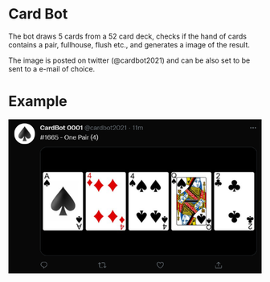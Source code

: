 # Card Bot

The bot draws 5 cards from a 52 card deck, checks if the hand of cards contains a pair, fullhouse, flush etc., and generates a image of the result.

The image is posted on twitter (@cardbot2021) and can be also set to be sent to a e-mail of choice.

# Example

![Alt text](images/example.png?raw=true "Example")